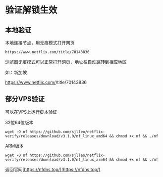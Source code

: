 # 验证解锁生效

## 本地验证
本地连接节点，用无痕模式打开网页 
``` url
https://www.netflix.com/title/70143836
```
浏览器无痕模式可以正常打开网页，地址栏自动跳转到相应地区

如：新加坡

https://www.netflix.com/<Badge text="sg-zh" type="error" vertical="middle"/>/title/70143836



## 部分VPS验证
<Badge text="使用修改VPS本地DNS方式解锁的" type="error" vertical="middle"/>可以在VPS上运行脚本验证

32位64位版本
``` shell 
wget -O nf https://github.com/sjlleo/netflix-verify/releases/download/v3.1.0/nf_linux_amd64 && chmod +x nf && ./nf

```
ARM版本
``` shell 
wget -O nf https://github.com/sjlleo/netflix-verify/releases/download/v3.1.0/nf_linux_arm64 && chmod +x nf && ./nf

```

返回官网[https://nfdns.top/](https://nfdns.top/)

